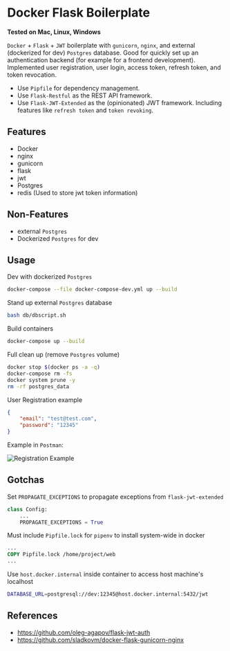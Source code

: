 # Docker Flask Boilerplate

**Tested on Mac, Linux, Windows**

`Docker` + `Flask` + `JWT` boilerplate with `gunicorn`, `nginx`, and external (dockerized for dev) `Postgres` database. Good for quickly set up an authentication backend (for example for a frontend development). Implemented user registration, user login, access token, refresh token, and token revocation.

* Use `Pipfile` for dependency management.
* Use `Flask-Restful` as the REST API framework.
* Use `Flask-JWT-Extended` as the (opinionated) JWT framework. Including features like `refresh token` and `token revoking`.

## Features

* Docker
* nginx
* gunicorn
* flask
* jwt
* Postgres
* redis (Used to store jwt token information)

## Non-Features

* external `Postgres`
* Dockerized `Postgres` for dev

## Usage

Dev with dockerized `Postgres`

```sh
docker-compose --file docker-compose-dev.yml up --build
```

Stand up external `Postgres` database

```sh
bash db/dbscript.sh
```

Build containers

```sh
docker-compose up --build
```

Full clean up (remove `Postgres` volume)

```sh
docker stop $(docker ps -a -q)
docker-compose rm -fs
docker system prune -y
rm -rf postgres_data
```

User Registration example

```json
{
    "email": "test@test.com",
    "password": "12345"
}
```

Example in `Postman`:

![Registration Example](https://github.com/yaojiach/docker-flask-boilerplate/blob/master/postman-example.png)

## Gotchas

Set `PROPAGATE_EXCEPTIONS` to propagate exceptions from `flask-jwt-extended`

```python
class Config:
    ...
    PROPAGATE_EXCEPTIONS = True
```

Must include `Pipfile.lock` for `pipenv` to install system-wide in docker

```dockerfile
...
COPY Pipfile.lock /home/project/web
...
```

Use `host.docker.internal` inside container to access host machine's localhost

```sh
DATABASE_URL=postgresql://dev:12345@host.docker.internal:5432/jwt
```

## References

* https://github.com/oleg-agapov/flask-jwt-auth
* https://github.com/sladkovm/docker-flask-gunicorn-nginx
